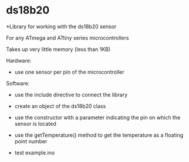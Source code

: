 # ds18b20
*Library for working with the ds18b20 sensor

For any ATmega and ATtiny series microcontrollers

Takes up very little memory (less than 1KB)

Hardware: 

- use one sensor per pin of the microcontroller

Software: 

- use the include directive to connect the library

- create an object of the ds18b20 class

- use the constructor with a parameter indicating the pin on which the sensor is located

- use the getTemperature() method to get the temperature as a floating point number

- test example.ino
